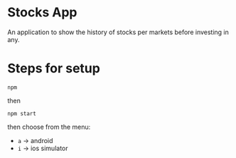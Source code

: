 # Stocks App
An application to show the history of stocks per markets before investing in any.

# Steps for setup
```
npm
```
then
```
npm start
```
then choose from the menu:
- `a` -> android
- `i` -> ios simulator